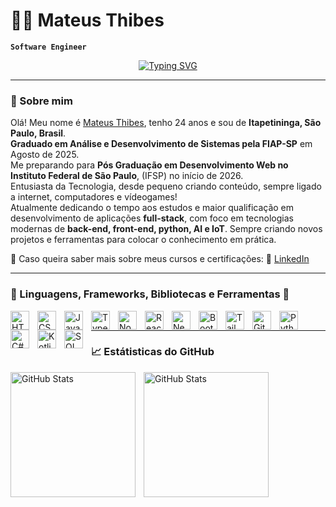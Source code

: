 # 👨‍💻 Mateus Thibes

**`Software Engineer`**

<p align="center">
  <a href="https://github.com/MateusThibes">
    <img src="https://readme-typing-svg.demolab.com?font=Fira+Code&size=22&pause=1000&color=15A600&center=true&vCenter=true&width=440&lines=Seja+Bem+Vindo!;Analista+de+Sistemas;Desenvolvedor+Full-Stack" alt="Typing SVG" />
  </a>
</p>

---
### 🤖 Sobre mim

Olá! Meu nome é [Mateus Thibes](https://www.instagram.com/mateus_thibes), tenho 24 anos e sou de **Itapetininga, São Paulo, Brasil**.  
**Graduado em Análise e Desenvolvimento de Sistemas pela FIAP-SP** em Agosto de 2025. <br> Me preparando para **Pós Graduação em Desenvolvimento Web no Instituto Federal de São Paulo**, (IFSP) no início de 2026. <br>
Entusiasta da Tecnologia, desde pequeno criando conteúdo, sempre ligado a internet, computadores e vídeogames! <br>
Atualmente dedicando o tempo aos estudos e maior qualificação em desenvolvimento de aplicações **full-stack**, com foco em tecnologias modernas de **back-end, front-end, python, AI e IoT**. Sempre criando novos projetos e ferramentas para colocar o conhecimento em prática. <br> 

📌 Caso queira saber mais sobre meus cursos e certificações: 🔗 [LinkedIn](https://www.linkedin.com/in/mateus-thibes/) 

---
### 🤖 Linguagens, Frameworks, Bibliotecas e Ferramentas 🧰

<img 
    align="left" 
    alt="HTML"
    title="HTML" 
    width="30px" 
    style="padding-right: 10px;" 
    src="https://cdn.jsdelivr.net/gh/devicons/devicon@latest/icons/html5/html5-original.svg" 
/>
<img 
    align="left" 
    alt="CSS" 
    title="CSS"
    width="30px" 
    style="padding-right: 10px;" 
    src="https://cdn.jsdelivr.net/gh/devicons/devicon@latest/icons/css3/css3-original.svg" 
/>
<img 
    align="left" 
    alt="JavaScript" 
    title="JavaScript"
    width="30px" 
    style="padding-right: 10px;" 
    src="https://cdn.jsdelivr.net/gh/devicons/devicon@latest/icons/javascript/javascript-original.svg" 
/>
<img 
    align="left" 
    alt="TypeScript"
    title="TypeScript" 
    width="30px" 
    style="padding-right: 10px;" 
    src="https://cdn.jsdelivr.net/gh/devicons/devicon@latest/icons/typescript/typescript-original.svg" 
/>

<img 
    align="left" 
    alt="Node.js"
    title="Node.js" 
    width="30px" 
    style="padding-right: 10px;" 
    src="https://cdn.jsdelivr.net/gh/devicons/devicon@latest/icons/nodejs/nodejs-original.svg"   
/>          
          
<img 
    align="left" 
    alt="React"
    title="React" 
    width="30px" 
    style="padding-right: 10px;" 
    src="https://cdn.jsdelivr.net/gh/devicons/devicon@latest/icons/react/react-original.svg" 
/>
<img 
    align="left" 
    alt="Next.js" 
    title="Next.js"
    width="30px" 
    style="padding-right: 10px;" 
    src="https://cdn.jsdelivr.net/gh/devicons/devicon@latest/icons/nextjs/nextjs-original.svg" 
/>
<img 
    align="left" 
    alt="Bootstrap"
    title="Bootstrap" 
    width="30px" 
    style="padding-right: 10px;" 
    src="https://cdn.jsdelivr.net/gh/devicons/devicon@latest/icons/bootstrap/bootstrap-original.svg" 
/>
<img 
    align="left" 
    alt="Tailwind" 
    title="Tailwind"
    width="30px" 
    style="padding-right: 10px;" 
    src="https://cdn.jsdelivr.net/gh/devicons/devicon@latest/icons/tailwindcss/tailwindcss-original.svg" 
/>

<img 
    align="left" 
    alt="Git" 
    title="Git"
    width="30px" 
    style="padding-right: 10px;" 
    src="https://cdn.jsdelivr.net/gh/devicons/devicon@latest/icons/git/git-original.svg" 
/>
<img 
    align="left" 
    alt="Python" 
    title="Python"
    width="30px" 
    style="padding-right: 10px;" 
    src="https://cdn.jsdelivr.net/gh/devicons/devicon@latest/icons/python/python-original.svg" 
/>
<img 
    align="left" 
    alt="C#" 
    title="C#"
    width="30px" 
    style="padding-right: 10px;" 
    src="https://cdn.jsdelivr.net/gh/devicons/devicon@latest/icons/csharp/csharp-original.svg" 
/>

<img 
    align="left" 
    alt="Kotlin" 
    title="Kotlin"
    width="30px" 
    style="padding-right: 10px;" 
    src="https://cdn.jsdelivr.net/gh/devicons/devicon@latest/icons/kotlin/kotlin-original.svg" 
/>     

<img 
    align="left" 
    alt="SQLDeveloper" 
    title="SQLDeveloper"
    width="30px" 
    style="padding-right: 10px;" 
    src="https://cdn.jsdelivr.net/gh/devicons/devicon@latest/icons/sqldeveloper/sqldeveloper-original.svg" 
/>        

<br>

---
### 📈 Estátisticas do GitHub 

<p>
  <img 
    align="left" 
    alt="GitHub Stats" 
    height="200" 
    style="padding-right: 10px;" 
    src="https://github-readme-stats.vercel.app/api?username=MateusThibes&show_icons=true&theme=tokyonight&include_all_commits=true&locale=pt-br" 
  />
<img 
      align="left" 
      alt="GitHub Stats" 
      height="200" 
      src="https://github-readme-stats.vercel.app/api/top-langs/?username=MateusThibes&theme=tokyonight&layout=compact&custom_title=Tecnologias&langs_count=9" 
  />
</p>
            
          
          


